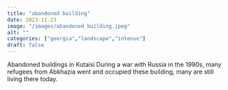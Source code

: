 ```yaml
---
title: "abandoned building"
date: 2023-11-23
image: "/images/abandoned_building.jpeg"
alt: ""
categories: ["georgia","landscape","intense"]
draft: false
---
```


Abandoned buildings in Kutaisi  During a war with Russia in the 1990s, many refugees from Abkhazia went and occupied these building, many are still living there today. 